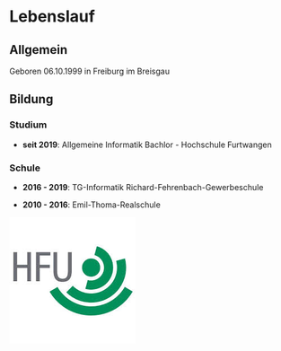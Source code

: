 # Lebenslauf

## Allgemein

Geboren 06.10.1999 in Freiburg im Breisgau

## Bildung

### Studium

* **seit 2019**: Allgemeine Informatik Bachlor - Hochschule Furtwangen

### Schule

* **2016 - 2019**: TG-Informatik Richard-Fehrenbach-Gewerbeschule

* **2010 - 2016**: Emil-Thoma-Realschule

![](hfu.jpeg "hfu.jpeg")
